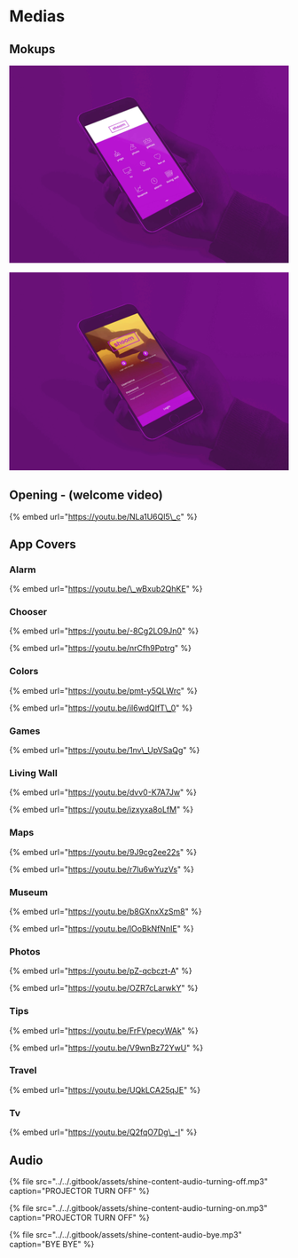 # Medias

## Mokups

![](../../.gitbook/assets/shine-content-mokups-2-.jpg)

![](../../.gitbook/assets/shine-content-mokups-1-.jpg)

## Opening - \(welcome video\)

{% embed url="https://youtu.be/NLa1U6Ql5\_c" %}

## App Covers

### Alarm

{% embed url="https://youtu.be/\_wBxub2QhKE" %}

### Chooser

{% embed url="https://youtu.be/-8Cg2LO9Jn0" %}

{% embed url="https://youtu.be/nrCfh9Pptrg" %}

### Colors

{% embed url="https://youtu.be/pmt-y5QLWrc" %}

{% embed url="https://youtu.be/il6wdQIfT\_0" %}

### Games

{% embed url="https://youtu.be/1nv\_UpVSaQg" %}

### Living Wall

{% embed url="https://youtu.be/dvv0-K7A7Jw" %}



{% embed url="https://youtu.be/izxyxa8oLfM" %}

### Maps

{% embed url="https://youtu.be/9J9cg2ee22s" %}

{% embed url="https://youtu.be/r7lu6wYuzVs" %}

### Museum

{% embed url="https://youtu.be/b8GXnxXzSm8" %}

{% embed url="https://youtu.be/lOoBkNfNnIE" %}

### Photos

{% embed url="https://youtu.be/pZ-qcbczt-A" %}

{% embed url="https://youtu.be/OZR7cLarwkY" %}

### Tips

{% embed url="https://youtu.be/FrFVpecyWAk" %}

{% embed url="https://youtu.be/V9wnBz72YwU" %}

### Travel 

{% embed url="https://youtu.be/UQkLCA25qJE" %}

### Tv

{% embed url="https://youtu.be/Q2fqO7Dg\_-I" %}

## Audio

{% file src="../../.gitbook/assets/shine-content-audio-turning-off.mp3" caption="PROJECTOR TURN OFF" %}

{% file src="../../.gitbook/assets/shine-content-audio-turning-on.mp3" caption="PROJECTOR TURN OFF" %}

{% file src="../../.gitbook/assets/shine-content-audio-bye.mp3" caption="BYE BYE" %}



